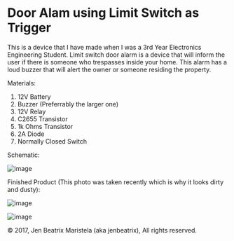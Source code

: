 # Door Alam using Limit Switch as Trigger
This is a device that I have made when I was a 3rd Year Electronics Engineering Student. Limit switch door alarm is a device that will inform the user if there is someone who trespasses inside your home. This alarm has a loud buzzer that will alert the owner or someone residing the property. 

Materials:
1. 12V Battery
2. Buzzer (Preferrably the larger one)
3. 12V Relay
4. C2655 Transistor
5. 1k Ohms Transistor
6. 2A Diode 
7. Normally Closed Switch

Schematic:

![image](https://user-images.githubusercontent.com/82814920/115991718-59b04d00-a5fc-11eb-9090-aacd152802bc.png)

Finished Product (This photo was taken recently which is why it looks dirty and dusty):

![image](https://user-images.githubusercontent.com/82814920/170749427-79ca0de9-d647-4b6c-b4a8-98f9d6f87254.png)

![image](https://user-images.githubusercontent.com/82814920/170749618-5a312eb6-fd25-431d-a973-8f4e9a928f6d.png)


© 2017, Jen Beatrix Maristela (aka jenbeatrix), All rights reserved.

